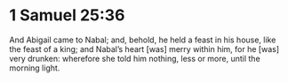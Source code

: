# 1 Samuel 25:36

And Abigail came to Nabal; and, behold, he held a feast in his house, like the feast of a king; and Nabal’s heart [was] merry within him, for he [was] very drunken: wherefore she told him nothing, less or more, until the morning light.